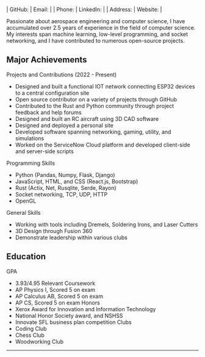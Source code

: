 | GitHub: | Email: |
| Phone:  | LinkedIn: |
| Address: | Website: |

Passionate about aerospace engineering and computer science, I have accumulated over 2.5 years of experience in the field of computer science. My interests span machine learning, low-level programming, and socket networking, and I have contributed to numerous open-source projects.

## Major Achievements

Projects and Contributions (2022 - Present)
- Designed and built a functional IOT network connecting ESP32 devices to a central configuration site
- Open source contributor on a variety of projects through GitHub
- Contributed to the Rust and Python community through project feedback and help forums
- Designed and built an RC aircraft using 3D CAD software
- Designed and deployed a personal site
- Developed software spanning networking, gaming, utility, and simulations
- Worked on the ServiceNow Cloud platform and developed client-side and server-side scripts

Programming Skills
- Python (Pandas, Numpy, Flask, Django)
- JavaScript, HTML, and CSS (React.js, Bootstrap)
- Rust (Actix, Net, Rusqlite, Serde, Rayon)
- Socket networking, TCP, UDP, HTTP
- OpenGL

General Skills
- Working with tools including Dremels, Soldering Irons, and Laser Cutters
- 3D Design through Fusion 360
- Demonstrate leadership within various clubs


## Education

GPA
- 3.93/4.95
Relevant Coursework 
- AP Physics I, Scored 5 on exam
- AP Calculus AB, Scored 5 on exam
- AP CS, Scored 5 on exam
Honors
- Xerox Award for Innovation and Information Technology
- National Honor Society award, and NSHSS
- Innovate SFL business plan competition
Clubs 
- Coding Club
- Chess Club
- Woodworking Club

---
